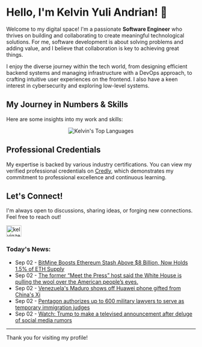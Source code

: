 # Hello, I'm Kelvin Yuli Andrian! 👋

Welcome to my digital space! I'm a passionate **Software Engineer** who thrives on building and collaborating to create meaningful technological solutions. For me, software development is about solving problems and adding value, and I believe that collaboration is key to achieving great things.

I enjoy the diverse journey within the tech world, from designing efficient backend systems and managing infrastructure with a DevOps approach, to crafting intuitive user experiences on the frontend. I also have a keen interest in cybersecurity and exploring low-level systems.

## My Journey in Numbers & Skills

Here are some insights into my work and skills:

<p align="center">
  <img src="https://github-readme-stats.vercel.app/api/top-langs/?username=kelvinzer0&layout=compact&theme=radical" alt="Kelvin's Top Languages" />
</p>

## Professional Credentials

My expertise is backed by various industry certifications. You can view my verified professional credentials on [Credly](https://www.credly.com/users/kelvin-yuli-andrian/badges), which demonstrates my commitment to professional excellence and continuous learning.

## Let's Connect!

I'm always open to discussions, sharing ideas, or forging new connections. Feel free to reach out!

<p align="left">
    <a href="https://linkedin.com/in/kelvinzero" target="blank"><img align="center" src="https://cdn.jsdelivr.net/npm/simple-icons@3.0.1/icons/linkedin.svg" alt="kelvinzero" height="30" width="40" /></a>
</p>

### Today's News:

<!-- feed start -->
- Sep 02 - [BitMine Boosts Ethereum Stash Above $8 Billion, Now Holds 1.5% of ETH Supply](https://finance.yahoo.com/news/bitmine-boosts-ethereum-stash-above-184706495.html)
- Sep 02 - [The former “Meet the Press” host said the White House is pulling the wool over the American people’s eyes.](https://www.yahoo.com/news/videos/former-meet-press-host-said-183525302.html)
- Sep 02 - [Venezuela's Maduro shows off Huawei phone gifted from China's Xi](https://www.yahoo.com/news/videos/venezuelas-maduro-shows-off-huawei-175525390.html)
- Sep 02 - [Pentagon authorizes up to 600 military lawyers to serve as temporary immigration judges](https://www.yahoo.com/news/articles/pentagon-authorizes-600-military-lawyers-174905862.html)
- Sep 02 - [Watch: Trump to make a televised announcement after deluge of social media rumors](https://www.yahoo.com/news/articles/watch-trump-televised-announcement-deluge-172331384.html)
<!-- feed end -->

---

Thank you for visiting my profile!
